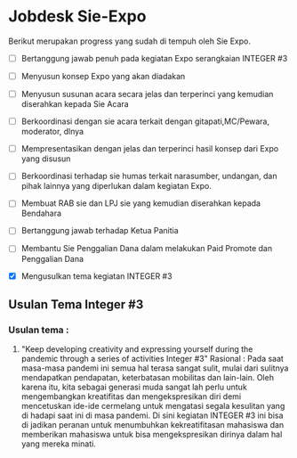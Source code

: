 # Jobdesk Sie-Expo
Berikut merupakan progress yang sudah di tempuh oleh Sie Expo.

- [ ] Bertanggung jawab penuh pada kegiatan Expo serangkaian INTEGER #3

- [ ] Menyusun konsep Expo yang akan diadakan

- [ ] Menyusun susunan acara secara jelas dan terperinci yang kemudian diserahkan kepada Sie Acara

- [ ] Berkoordinasi dengan sie acara terkait dengan gitapati,MC/Pewara, moderator, dlnya

- [ ] Mempresentasikan dengan jelas dan terperinci hasil konsep dari Expo yang disusun

- [ ] Berkoordinasi terhadap sie humas terkait  narasumber, undangan, dan pihak lainnya yang diperlukan dalam kegiatan Expo.

- [ ] Membuat RAB sie dan LPJ sie yang kemudian diserahkan kepada Bendahara

- [ ] Bertanggung jawab terhadap Ketua Panitia

- [ ] Membantu Sie Penggalian Dana dalam melakukan Paid Promote dan Penggalian Dana

- [x] Mengusulkan tema kegiatan INTEGER #3

## Usulan Tema Integer #3

### Usulan tema :
1) "Keep developing creativity and expressing yourself during the pandemic through a series of activities Integer #3"
Rasional : Pada saat masa-masa pandemi ini semua hal terasa sangat sulit, mulai dari sulitnya mendapatkan pendapatan, keterbatasan mobilitas dan lain-lain. Oleh karena itu, kita sebagai generasi muda sangat lah perlu untuk mengembangkan kreatifitas dan mengekspresikan diri demi mencetuskan ide-ide cermelang untuk mengatasi segala kesulitan yang di hadapi saat ini di masa pandemi. Di sini kegiatan INTEGER #3 ini bisa di jadikan peranan untuk menumbuhkan kekreatifitasan mahasiswa dan memberikan mahasiswa untuk bisa mengekspresikan dirinya dalam hal yang mereka minati.
